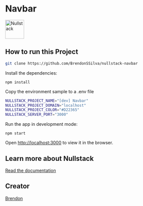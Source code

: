 # Navbar

<img src='https://raw.githubusercontent.com/nullstack/nullstack/master/nullstack.png' height='60' alt='Nullstack' />

## How to run this Project

```sh 
git clone https://github.com/BrendonSSilva/nullstack-navbar
```

Install the dependencies:

`npm install`

Copy the environment sample to a .env file

```sh
NULLSTACK_PROJECT_NAME="[dev] Navbar"
NULLSTACK_PROJECT_DOMAIN="localhost"
NULLSTACK_PROJECT_COLOR="#D22365"
NULLSTACK_SERVER_PORT="3000"
```

Run the app in development mode:

`npm start`

Open [http://localhost:3000](http://localhost:3000) to view it in the browser.

## Learn more about Nullstack

[Read the documentation](https://nullstack.app/documentation)

## Creator

[Brendon](https://www.instagram.com/brendonsilva03/)